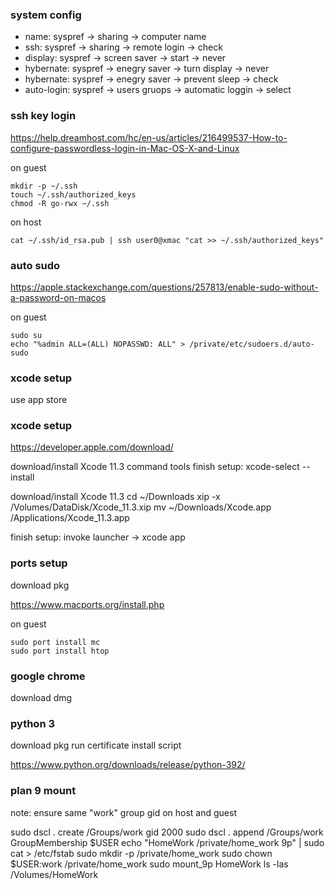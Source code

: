 
### system config

* name: syspref -> sharing -> computer name 
* ssh: syspref -> sharing -> remote login -> check
* display: syspref -> screen saver -> start -> never
* hybernate: syspref -> enegry saver -> turn display -> never 
* hybernate: syspref -> enegry saver -> prevent sleep -> check 
* auto-login: syspref -> users gruops -> automatic loggin -> select

### ssh key login

https://help.dreamhost.com/hc/en-us/articles/216499537-How-to-configure-passwordless-login-in-Mac-OS-X-and-Linux

on guest
```
mkdir -p ~/.ssh
touch ~/.ssh/authorized_keys
chmod -R go-rwx ~/.ssh
```

on host
```
cat ~/.ssh/id_rsa.pub | ssh user0@xmac "cat >> ~/.ssh/authorized_keys"
```

### auto sudo

https://apple.stackexchange.com/questions/257813/enable-sudo-without-a-password-on-macos


on guest
```
sudo su
echo "%admin ALL=(ALL) NOPASSWD: ALL" > /private/etc/sudoers.d/auto-sudo
```

### xcode setup

use app store


### xcode setup


https://developer.apple.com/download/

download/install Xcode 11.3 command tools
finish setup: xcode-select --install

download/install Xcode 11.3
cd ~/Downloads
xip -x /Volumes/DataDisk/Xcode_11.3.xip
mv ~/Downloads/Xcode.app /Applications/Xcode_11.3.app

finish setup: invoke launcher -> xcode app 

### ports setup

download pkg

https://www.macports.org/install.php

on guest
```
sudo port install mc
sudo port install htop
```

### google chrome

download dmg

### python 3

download pkg
run certificate install script 

https://www.python.org/downloads/release/python-392/

### plan 9 mount

note: ensure same "work" group gid on host and guest

sudo dscl . create /Groups/work gid 2000
sudo dscl . append /Groups/work GroupMembership $USER
echo "HomeWork /private/home_work 9p" | sudo cat > /etc/fstab
sudo mkdir -p /private/home_work
sudo chown $USER:work /private/home_work
sudo mount_9p HomeWork
ls -las /Volumes/HomeWork
